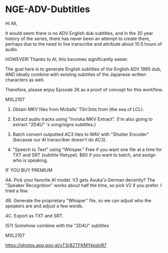 # NGE-ADV-Dubtitles
Hi All,

It would seem there is no ADV English dub subtitles, and in the 30 year history of the series, there has never been an attempt to create them, perhaps due to the need to live transcribe and attribute about 10.5 hours of audio.

HOWEVER! Thanks to AI, this becomes significantly easier.

The goal here is to generate English subtitles of the English ADV 1995 dub, AND ideally combine with existing subtitles of the Japanese written characters as well.

Therefore, please enjoy Episode 26 as a proof of concept for this workflow.

MXL2107

1. Obtain MKV files from Mcballs' T0rr3nts from (the sea of LCL).

2. Extract audio tracks using "Inviska MKV Extract". (I'm also going to extract "2D4U" 's song/signs subtitles.)

3. Batch convert outputted AC3 tiles to WAV with "Shutter Encoder" (because our AI transcriber doesn't do AC3).

4. "Speech to Text" using "Whisper." Free if you want one file at a time for TXT and SRT (subtitle filetype). $60 if you want to batch, and assign who is speaking.

IF YOU BUY PREMIUM

4A. Pick your favorite AI model. V3 gets Asuka's German decently? The "Speaker Recognition" works about half the time, so pick V2 if you prefer. I tried a few.

4B. Generate the proprietary "Whisper" file, so we can adjust who the speakers are and adjust a few words.

4C. Export as TXT and SRT.

(5?) Somehow combine with the "2D4U" subtitles

MXL2107

https://photos.app.goo.gl/vT3rBZTFKMYkpdvR7
